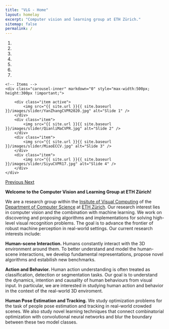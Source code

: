 ```yaml
---
title: "VLG - Home"
layout: homelay
excerpt: "Computer vision and learning group at ETH Zürich."
sitemap: false
permalink: /
---
```





<div markdown="0" id="carousel" class="carousel slide" data-ride="carousel" data-interval="5000" data-pause="hover" >
    <!-- Menu -->
    <ol class="carousel-indicators">
        <li data-target="#carousel" data-slide-to="0" class="active"></li>
        <li data-target="#carousel" data-slide-to="1"></li>
        <li data-target="#carousel" data-slide-to="2"></li>
        <li data-target="#carousel" data-slide-to="3"></li>
        <li data-target="#carousel" data-slide-to="4"></li>
        <li data-target="#carousel" data-slide-to="5"></li>
        <li data-target="#carousel" data-slide-to="6"></li>
    </ol>

    <!-- Items -->
    <div class="carousel-inner" markdown="0" style="max-width:500px; height:300px !important;">

        <div class="item active">
            <img src="{{ site.url }}{{ site.baseurl }}/images/slider/YanZhangCVPR2020.jpg" alt="Slide 1" />
        </div>
        <div class="item">
            <img src="{{ site.url }}{{ site.baseurl }}/images/slider/QianliMaCVPR.jpg" alt="Slide 2" />
        </div>
        <div class="item">
            <img src="{{ site.url }}{{ site.baseurl }}/images/slider/MiaoECCV.jpg" alt="Slide 3" />
        </div>
        <div class="item">
            <img src="{{ site.url }}{{ site.baseurl }}/images/slider/SiyuCVPR17.jpg" alt="Slide 4" />
        </div>
    </div>
  <a class="left carousel-control" href="#carousel" role="button" data-slide="prev">
    <span class="glyphicon glyphicon-chevron-left" aria-hidden="true"></span>
    <span class="sr-only">Previous</span>
  </a>
  <a class="right carousel-control" href="#carousel" role="button" data-slide="next">
    <span class="glyphicon glyphicon-chevron-right" aria-hidden="true"></span>
    <span class="sr-only">Next</span>
  </a>
</div>

**Welcome to the Computer Vision and Learning Group at ETH Zürich!** 

We are a research group within the [Insitute of Visual Computing](https://ivc.ethz.ch) of the [Department of Computer Science](http://www.inf.ethz.ch) at [ETH Zürich](http://www.ethz.ch/). 
Our research interest lies in computer vision and the combination with machine learning. We work on discovering and proposing algorithms and implementations for solving high-level visual recognition problems. The goal is to advance the frontier of robust machine perception in real-world settings. Our current research interests include: 

**Human-scene Interaction.** Humans constantly interact with the 3D environment around them. To better understand and model the human-scene interactions, we develop fundamental representations, propose novel algorithms and estabilish new benchmarks. 

**Action and Behavior.** Human action understanding is often treated as classification, detection or segmentation tasks. Our goal is to understand the dynamics, intention and causality of human behaviours from visual input. In particular, we are interested in studying human action and behavior in the context of the real-world 3D enviroment.

**Human Pose Estimation and Tracking.**  We study optimization problems for the task of people pose estimation and tracking in real-world crowded scenes. We also study novel learning techniques that connect combinatorial optimization with convolutional neural networks and blur the boundary between these two model classes.

